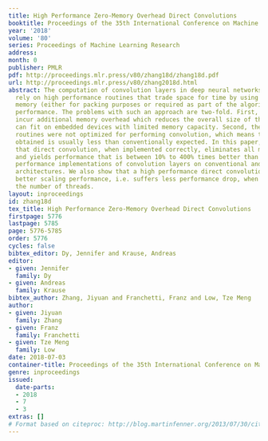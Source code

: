 ```yaml
---
title: High Performance Zero-Memory Overhead Direct Convolutions
booktitle: Proceedings of the 35th International Conference on Machine Learning
year: '2018'
volume: '80'
series: Proceedings of Machine Learning Research
address: 
month: 0
publisher: PMLR
pdf: http://proceedings.mlr.press/v80/zhang18d/zhang18d.pdf
url: http://proceedings.mlr.press/v80/zhang2018d.html
abstract: The computation of convolution layers in deep neural networks typically
  rely on high performance routines that trade space for time by using additional
  memory (either for packing purposes or required as part of the algorithm) to improve
  performance. The problems with such an approach are two-fold. First, these routines
  incur additional memory overhead which reduces the overall size of the network that
  can fit on embedded devices with limited memory capacity. Second, these high performance
  routines were not optimized for performing convolution, which means that the performance
  obtained is usually less than conventionally expected. In this paper, we demonstrate
  that direct convolution, when implemented correctly, eliminates all memory overhead,
  and yields performance that is between 10% to 400% times better than existing high
  performance implementations of convolution layers on conventional and embedded CPU
  architectures. We also show that a high performance direct convolution exhibits
  better scaling performance, i.e. suffers less performance drop, when increasing
  the number of threads.
layout: inproceedings
id: zhang18d
tex_title: High Performance Zero-Memory Overhead Direct Convolutions
firstpage: 5776
lastpage: 5785
page: 5776-5785
order: 5776
cycles: false
bibtex_editor: Dy, Jennifer and Krause, Andreas
editor:
- given: Jennifer
  family: Dy
- given: Andreas
  family: Krause
bibtex_author: Zhang, Jiyuan and Franchetti, Franz and Low, Tze Meng
author:
- given: Jiyuan
  family: Zhang
- given: Franz
  family: Franchetti
- given: Tze Meng
  family: Low
date: 2018-07-03
container-title: Proceedings of the 35th International Conference on Machine Learning
genre: inproceedings
issued:
  date-parts:
  - 2018
  - 7
  - 3
extras: []
# Format based on citeproc: http://blog.martinfenner.org/2013/07/30/citeproc-yaml-for-bibliographies/
---
```

